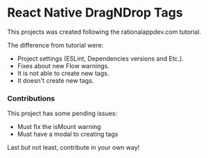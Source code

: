 # React Native DragNDrop Tags

This projects was created following the rationalappdev.com tutorial.

The difference from tutorial were:
 - Project settings (ESLint, Dependencies versions and Etc.).
 - Fixes about new Flow warnings.
 - It is not able to create new tags.
 - It doesn't create new tags.

### Contributions
This project has some pending issues:
  - Must fix the isMount warning
  - Must have a modal to creating tags

Last but not least, contribute in your own way!
